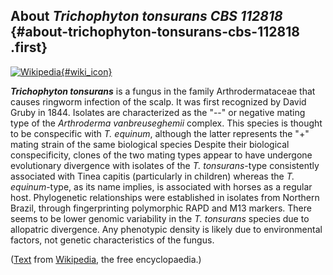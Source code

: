 About *Trichophyton tonsurans CBS 112818* {#about-trichophyton-tonsurans-cbs-112818 .first}
-----------------------------------------

[![Wikipedia](/img/wikipedia_logo_v2_en.png){#wiki_icon}](http://en.wikipedia.org/wiki/Trichophyton_tonsurans)

***Trichophyton tonsurans*** is a fungus in the family Arthrodermataceae
that causes ringworm infection of the scalp. It was first recognized by
David Gruby in 1844. Isolates are characterized as the \"--\" or
negative mating type of the *Arthroderma vanbreuseghemii* complex. This
species is thought to be conspecific with *T. equinum*, although the
latter represents the \"+\" mating strain of the same biological species
Despite their biological conspecificity, clones of the two mating types
appear to have undergone evolutionary divergence with isolates of the
*T. tonsurans*-type consistently associated with Tinea capitis
(particularly in children) whereas the *T. equinum*-type, as its name
implies, is associated with horses as a regular host. Phylogenetic
relationships were established in isolates from Northern Brazil, through
fingerprinting polymorphic RAPD and M13 markers. There seems to be lower
genomic variability in the *T. tonsurans* species due to allopatric
divergence. Any phenotypic density is likely due to environmental
factors, not genetic characteristics of the fungus.

([Text](http://en.wikipedia.org/wiki/Trichophyton_tonsurans) from
[Wikipedia](http://en.wikipedia.org/), the free encyclopaedia.)

